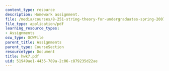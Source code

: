 ```yaml
---
content_type: resource
description: Homework assignment.
file: /media/courses/8-251-string-theory-for-undergraduates-spring-2007/51949ae14435789a2c06c879235d22ae_hwk7.pdf
file_type: application/pdf
learning_resource_types:
- Assignments
ocw_type: OCWFile
parent_title: Assignments
parent_type: CourseSection
resourcetype: Document
title: hwk7.pdf
uid: 51949ae1-4435-789a-2c06-c879235d22ae
---
```

